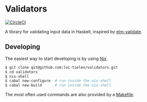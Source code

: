 
# Validators

[![CircleCI](https://circleci.com/gh/luc-tielen/validators.svg?style=svg)](https://circleci.com/gh/luc-tielen/validators)


A library for validating input data in Haskell, inspired by [elm-validate](https://github.com/rtfeldman/elm-validate/).


## Developing

The easiest way to start developing is by using [Nix](https://nixos.org/nix/download.html).

```bash
$ git clone git@github.com:luc-tielen/validators.git
$ cd validators
$ nix-shell
$ cabal new-configure  # run inside the nix-shell
$ cabal new-build      # run inside the nix-shell
```

The most often used commands are also provided by a [Makefile](https://github.com/luc-tielen/validators/blob/master/Makefile).

